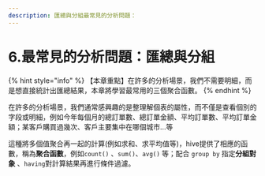 ```yaml
---
description: 匯總與分組最常見的分析問題：
---
```


# 6.最常見的分析問題：匯總與分組

{% hint style="info" %}
【本章重點】在許多的分析場景，我們不需要明細，而是想直接統計出匯總結果，本章將學習最常用的三個聚合函數。
{% endhint %}

在許多的分析場景，我們通常感興趣的是整理解個表的屬性，而不僅是查看個別的字段或明細，例如今年每個月的總訂單數、總訂單金額、平均訂單數、平均訂單金額；某客戶購買過幾次、客戶主要集中在哪個城市...等

這種將多個值聚合再一起的計算(例如求和、求平均值等)，hive提供了相應的函數，稱為**聚合函數**，例如`count()` 、`sum()`、`avg()` 等；配合 `group by` 指定**分組對象** 、`having`對計算結果再進行條件過濾。
